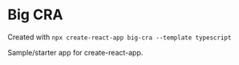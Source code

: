 # Big CRA

Created with `npx create-react-app big-cra --template typescript`

Sample/starter app for create-react-app.
